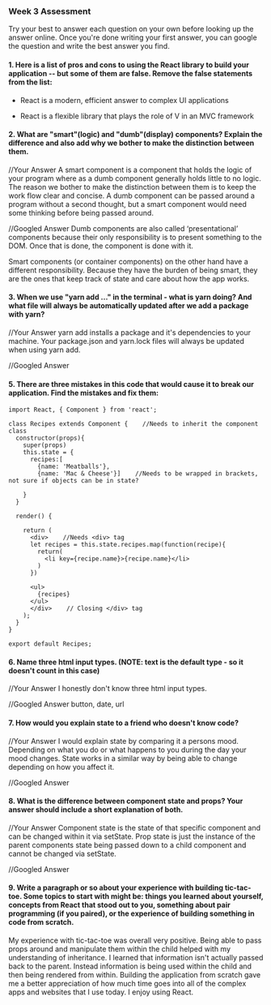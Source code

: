 ### Week 3 Assessment

Try your best to answer each question on your own before looking up the answer online. Once you're done writing your first answer, you can google the question and write the best answer you find.

#### 1. Here is a list of pros and cons to using the React library to build your application -- but some of them are false. Remove the false statements from the list:


- React is a modern, efficient answer to complex UI applications

- React is a flexible library that plays the role of V in an MVC framework


 #### 2. What are "smart"(logic) and "dumb"(display) components? Explain the difference and also add why we bother to make the distinction between them.


 //Your Answer
 A smart component is a component that holds the logic of your program where as a dumb component generally holds little to no logic. The reason we bother to make the distinction between them is to keep the work flow clear and concise. A dumb component can be passed around a program without a second thought, but a smart component would need some thinking before being passed around.


 //Googled Answer
 Dumb components are also called ‘presentational’ components because their only responsibility is to present something to the DOM. Once that is done, the component is done with it.

 Smart components (or container components) on the other hand have a different responsibility. Because they have the burden of being smart, they are the ones that keep track of state and care about how the app works.


#### 3. When we use "yarn add ..." in the terminal - what is yarn doing? And what file will always be automatically updated after we add a package with yarn?


 //Your Answer
 yarn add installs a package and it's dependencies to your machine. Your package.json and yarn.lock files will always be updated when using yarn add.


 //Googled Answer


#### 5. There are three mistakes in this code that would cause it to break our application. Find the mistakes and fix them:

    import React, { Component } from 'react';

    class Recipes extends Component {    //Needs to inherit the component class
      constructor(props){
        super(props)
        this.state = {
          recipes:[
            {name: 'Meatballs'},
            {name: 'Mac & Cheese'}]    //Needs to be wrapped in brackets, not sure if objects can be in state?

        }
      }

      render() {

        return (
          <div>    //Needs <div> tag
          let recipes = this.state.recipes.map(function(recipe){
            return(
              <li key={recipe.name}>{recipe.name}</li>
            )
          })

          <ul>
            {recipes}
          </ul>
          </div>    // Closing </div> tag
        );
      }
    }

    export default Recipes;

#### 6. Name three html input types. (NOTE: text is the default type - so it doesn't count in this case)

 //Your Answer
  I honestly don't know three html input types.

 //Googled Answer
 button, date, url


 #### 7. How would you explain state to a friend who doesn't know code?

 //Your Answer
 I would explain state by comparing it a persons mood. Depending on what you do or what happens to you during the day your mood changes. State works in a similar way by being able to change depending on how you affect it.

 //Googled Answer


 #### 8. What is the difference between component state and props? Your answer should include a short explanation of both.


 //Your Answer
 Component state is the state of that specific component and can be changed within it via setState. Prop state is just the instance of the parent components state being passed down to a child component and cannot be changed via setState.

 //Googled Answer


#### 9. Write a paragraph or so about your experience with building tic-tac-toe. Some topics to start with might be: things you learned about yourself, concepts from React that stood out to you, something about pair programming (if you paired), or the experience of building something in code from scratch.

My experience with tic-tac-toe was overall very positive. Being able to pass props around and manipulate them within the child helped with my understanding of inheritance. I learned that information isn't actually passed back to the parent. Instead information is being used within the child and then being rendered from within. Building the application from scratch gave me a better appreciation of how much time goes into all of the complex apps and websites that I use today. I enjoy using React.
